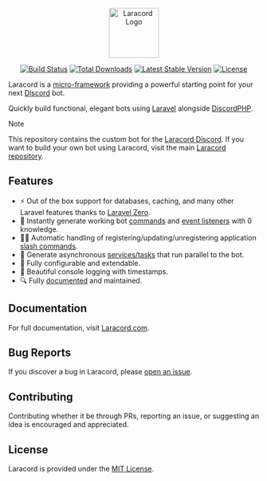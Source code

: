 <p align="center">
    <img title="Laracord" height="100" src="https://raw.githubusercontent.com/laracord/laracord.com/main/public/images/logo-full-dark.png" alt="Laracord Logo" />
</p>

<p align="center">
  <a href="https://github.com/laracord/framework/actions"><img src="https://img.shields.io/github/actions/workflow/status/laracord/framework/main.yml?branch=main&style=flat-square" alt="Build Status" /></a>
  <a href="https://packagist.org/packages/laracord/framework"><img src="https://img.shields.io/packagist/dt/laracord/framework.svg?style=flat-square" alt="Total Downloads" /></a>
  <a href="https://packagist.org/packages/laracord/framework"><img src="https://img.shields.io/packagist/v/laracord/framework.svg?style=flat-square" alt="Latest Stable Version" /></a>
  <a href="https://packagist.org/packages/laracord/framework"><img src="https://img.shields.io/packagist/l/laracord/framework.svg?style=flat-square" alt="License" /></a>
</p>

Laracord is a [micro-framework](https://github.com/laracord/framework) providing a powerful starting point for your next [Discord](https://discord.com/developers/docs/intro) bot.

Quickly build functional, elegant bots using [Laravel](https://laravel.com/) alongside [DiscordPHP](https://github.com/discord-php/DiscordPHP).

> [!NOTE]
> This repository contains the custom bot for the [Laracord Discord](https://laracord.com/discord). If you want to build your own bot using Laracord, visit the main [Laracord repository](https://github.com/laracord/laracord).

## Features

- ⚡️ Out of the box support for databases, caching, and many other Laravel features thanks to [Laravel Zero](https://laravel-zero.com/).
- 🚀 Instantly generate working bot [commands](https://laracord.com/docs/commands) and [event listeners](https://laracord.com/docs/events) with 0 knowledge.
- 🧑‍💻 Automatic handling of registering/updating/unregistering application [slash commands](https://laracord.com/docs/slash-commands).
- 👷 Generate asynchronous [services/tasks](https://laracord.com/docs/services) that run parallel to the bot.
- 🔧 Fully configurable and extendable.
- 💄 Beautiful console logging with timestamps.
- 🔍️ Fully [documented](https://laracord.com) and maintained.

## Documentation

For full documentation, visit [Laracord.com](https://laracord.com).

## Bug Reports

If you discover a bug in Laracord, please [open an issue](https://github.com/laracord/laracord/issues).

## Contributing

Contributing whether it be through PRs, reporting an issue, or suggesting an idea is encouraged and appreciated.

## License

Laracord is provided under the [MIT License](LICENSE.md).
